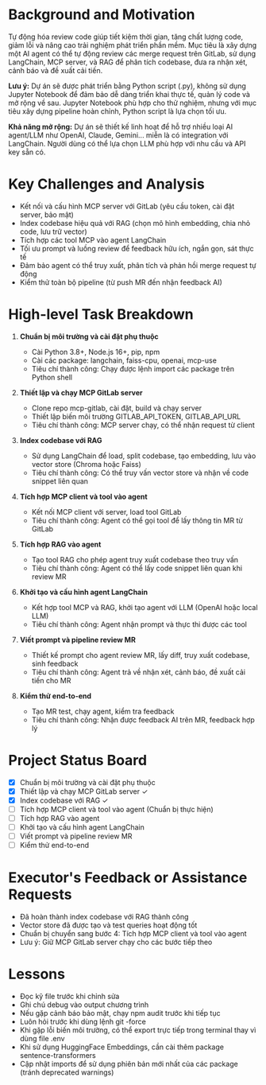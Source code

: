 # Background and Motivation

Tự động hóa review code giúp tiết kiệm thời gian, tăng chất lượng code, giảm lỗi và nâng cao trải nghiệm phát triển phần mềm. Mục tiêu là xây dựng một AI agent có thể tự động review các merge request trên GitLab, sử dụng LangChain, MCP server, và RAG để phân tích codebase, đưa ra nhận xét, cảnh báo và đề xuất cải tiến.

**Lưu ý:** Dự án sẽ được phát triển bằng Python script (.py), không sử dụng Jupyter Notebook để đảm bảo dễ dàng triển khai thực tế, quản lý code và mở rộng về sau. Jupyter Notebook phù hợp cho thử nghiệm, nhưng với mục tiêu xây dựng pipeline hoàn chỉnh, Python script là lựa chọn tối ưu.

**Khả năng mở rộng:** Dự án sẽ thiết kế linh hoạt để hỗ trợ nhiều loại AI agent/LLM như OpenAI, Claude, Gemini... miễn là có integration với LangChain. Người dùng có thể lựa chọn LLM phù hợp với nhu cầu và API key sẵn có.

# Key Challenges and Analysis

- Kết nối và cấu hình MCP server với GitLab (yêu cầu token, cài đặt server, bảo mật)
- Index codebase hiệu quả với RAG (chọn mô hình embedding, chia nhỏ code, lưu trữ vector)
- Tích hợp các tool MCP vào agent LangChain
- Tối ưu prompt và luồng review để feedback hữu ích, ngắn gọn, sát thực tế
- Đảm bảo agent có thể truy xuất, phân tích và phản hồi merge request tự động
- Kiểm thử toàn bộ pipeline (từ push MR đến nhận feedback AI)

# High-level Task Breakdown

1. **Chuẩn bị môi trường và cài đặt phụ thuộc**

   - Cài Python 3.8+, Node.js 16+, pip, npm
   - Cài các package: langchain, faiss-cpu, openai, mcp-use
   - Tiêu chí thành công: Chạy được lệnh import các package trên Python shell

2. **Thiết lập và chạy MCP GitLab server**

   - Clone repo mcp-gitlab, cài đặt, build và chạy server
   - Thiết lập biến môi trường GITLAB_API_TOKEN, GITLAB_API_URL
   - Tiêu chí thành công: MCP server chạy, có thể nhận request từ client

3. **Index codebase với RAG**

   - Sử dụng LangChain để load, split codebase, tạo embedding, lưu vào vector store (Chroma hoặc Faiss)
   - Tiêu chí thành công: Có thể truy vấn vector store và nhận về code snippet liên quan

4. **Tích hợp MCP client và tool vào agent**

   - Kết nối MCP client với server, load tool GitLab
   - Tiêu chí thành công: Agent có thể gọi tool để lấy thông tin MR từ GitLab

5. **Tích hợp RAG vào agent**

   - Tạo tool RAG cho phép agent truy xuất codebase theo truy vấn
   - Tiêu chí thành công: Agent có thể lấy code snippet liên quan khi review MR

6. **Khởi tạo và cấu hình agent LangChain**

   - Kết hợp tool MCP và RAG, khởi tạo agent với LLM (OpenAI hoặc local LLM)
   - Tiêu chí thành công: Agent nhận prompt và thực thi được các tool

7. **Viết prompt và pipeline review MR**

   - Thiết kế prompt cho agent review MR, lấy diff, truy xuất codebase, sinh feedback
   - Tiêu chí thành công: Agent trả về nhận xét, cảnh báo, đề xuất cải tiến cho MR

8. **Kiểm thử end-to-end**
   - Tạo MR test, chạy agent, kiểm tra feedback
   - Tiêu chí thành công: Nhận được feedback AI trên MR, feedback hợp lý

# Project Status Board

- [x] Chuẩn bị môi trường và cài đặt phụ thuộc
- [x] Thiết lập và chạy MCP GitLab server ✓
- [x] Index codebase với RAG ✓
- [ ] Tích hợp MCP client và tool vào agent (Chuẩn bị thực hiện)
- [ ] Tích hợp RAG vào agent
- [ ] Khởi tạo và cấu hình agent LangChain
- [ ] Viết prompt và pipeline review MR
- [ ] Kiểm thử end-to-end

# Executor's Feedback or Assistance Requests

- Đã hoàn thành index codebase với RAG thành công
- Vector store đã được tạo và test queries hoạt động tốt
- Chuẩn bị chuyển sang bước 4: Tích hợp MCP client và tool vào agent
- Lưu ý: Giữ MCP GitLab server chạy cho các bước tiếp theo

# Lessons

- Đọc kỹ file trước khi chỉnh sửa
- Ghi chú debug vào output chương trình
- Nếu gặp cảnh báo bảo mật, chạy npm audit trước khi tiếp tục
- Luôn hỏi trước khi dùng lệnh git -force
- Khi gặp lỗi biến môi trường, có thể export trực tiếp trong terminal thay vì dùng file .env
- Khi sử dụng HuggingFace Embeddings, cần cài thêm package sentence-transformers
- Cập nhật imports để sử dụng phiên bản mới nhất của các package (tránh deprecated warnings)

